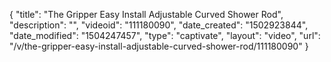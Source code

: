 {
    "title": "The Gripper Easy Install Adjustable Curved Shower Rod",
    "description": "",
    "videoid": "111180090",
    "date_created": "1502923844",
    "date_modified": "1504247457",
    "type": "captivate",
    "layout": "video",
    "url": "\/v\/the-gripper-easy-install-adjustable-curved-shower-rod\/111180090"
}
